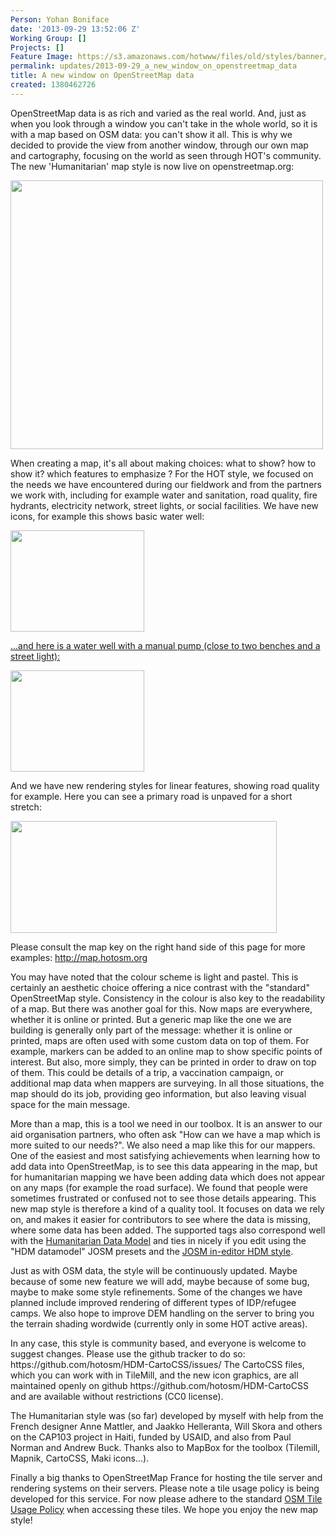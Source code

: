 ```yaml
---
Person: Yohan Boniface
date: '2013-09-29 13:52:06 Z'
Working Group: []
Projects: []
Feature Image: https://s3.amazonaws.com/hotwww/files/old/styles/banner/public/humanitarian-style.png
permalink: updates/2013-09-29_a_new_window_on_openstreetmap_data
title: A new window on OpenStreetMap data
created: 1380462726
---
```

<p>OpenStreetMap data is as rich and varied as the real world. And, just as when you look through a window you can't take in the whole world, so it is with a map based on OSM data: you can't show it all. This is why we decided to provide the view from another window, through our own map and cartography, focusing on the world as seen through HOT's community. The new 'Humanitarian' map style is now live on openstreetmap.org:</p><p><a href="http://www.openstreetmap.org/#map=12/19.6932/-72.0837&amp;layers=H"><img src="https://s3.amazonaws.com/hotwww/files/old/humanitarian-style_0.png" alt="" height="430" width="500"></a></p><p>When creating a map, it's all about making choices: what to show? how to show it? which features to emphasize ? For the HOT style, we focused on the needs we have encountered during our fieldwork and from the partners we work with, including for example water and sanitation, road quality, fire hydrants, electricity network, street lights, or social facilities. We have new icons, for example this shows basic water well:</p><p><a href="http://www.openstreetmap.org/#map=20/19.67912/-72.12685&amp;layers=H"><img title="Basic well" src="https://s3.amazonaws.com/hotwww/files/old/humanitarian-style-basic-well_0.png" alt="" height="162" width="214"> </a></p><p><a href="http://www.openstreetmap.org/#map=20/19.67912/-72.12685&amp;layers=H">...and here is a water well with a manual pump (close to two benches and a street light): </a></p><p><a href="http://www.openstreetmap.org/#map=20/19.69560/-72.15584&amp;layers=H"><img title="Water pump" src="https://s3.amazonaws.com/hotwww/files/old/humanitarian-style-water-pump_0.png" alt="" height="162" width="214"></a></p><p>And we have new rendering styles for linear features, showing road quality for example. Here you can see a primary road is unpaved for a short stretch:</p><p><a href="http://www.openstreetmap.org/#map=15/19.4243/-72.6247&amp;layers=H"><img title="Unpaved section" src="https://s3.amazonaws.com/hotwww/files/old/humanitarian-style-unpaved-section_0.png" alt="" height="179" width="426"></a></p><p>Please consult the map key on the right hand side of this page for more examples: <a href="http://map.hotosm.org">http://map.hotosm.org</a></p><p>You may have noted that the colour scheme is light and pastel. This is certainly an aesthetic choice offering a nice contrast with the "standard" OpenStreetMap style. Consistency in the colour is also key to the readability of a map. But there was another goal for this. Now maps are everywhere, whether it is online or printed. But a generic map like the one we are building is generally only part of the message: whether it is online or printed, maps are often used with some custom data on top of them. For example, markers can be added to an online map to show specific points of interest. But also, more simply, they can be printed in order to draw on top of them. This could be details of a trip, a vaccination campaign, or additional map data when mappers are surveying. In all those situations, the map should do its job, providing geo information, but also leaving visual space for the main message.</p><p>More than a map, this is a tool we need in our toolbox. It is an answer to our aid organisation partners, who often ask "How can we have a map which is more suited to our needs?". We also need a map like this for our mappers. One of the easiest and most satisfying achievements when learning how to add data into OpenStreetMap, is to see this data appearing in the map, but for humanitarian mapping we have been adding data which does not appear on any maps (for example the road surface). We found that people were sometimes frustrated or confused not to see those details appearing. This new map style is therefore a kind of a quality tool. It focuses on data we rely on, and makes it easier for contributors to see where the data is missing, where some data has been added. The supported tags also correspond well with the <a href="http://hot.openstreetmap.org/updates/2013-06-07_humanitarian_data_model_redux">Humanitarian Data Model</a> and ties in nicely if you edit using the "HDM datamodel" JOSM presets and the <a href="http://hot.openstreetmap.org/updates/hdmjosm">JOSM in-editor HDM style</a>.</p><p>Just as with OSM data, the style will be continuously updated. Maybe because of some new feature we will add, maybe because of some bug, maybe to make some style refinements. Some of the changes we have planned include improved rendering of different types of IDP/refugee camps. We also hope to improve DEM handling on the server to bring you the terrain shading wordwide (currently only in some HOT active areas).</p><p>In any case, this style is community based, and everyone is welcome to suggest changes. Please use the github tracker to do so: https://github.com/hotosm/HDM-CartoCSS/issues/ The CartoCSS files, which you can work with in TileMill, and the new icon graphics, are all maintained openly on github https://github.com/hotosm/HDM-CartoCSS and are available without restrictions (CC0 license).</p><p>The Humanitarian style was (so far) developed by myself with help from the French designer Anne Mattler, and Jaakko Helleranta, Will Skora and others on the CAP103 project in Haiti, funded by USAID, and also from Paul Norman and Andrew Buck. Thanks also to MapBox for the toolbox (Tilemill, Mapnik, CartoCSS, Maki icons...).</p><p>Finally a big thanks to OpenStreetMap France for hosting the tile server and rendering systems on their servers. Please note a tile usage policy is being developed for this service. For now please adhere to the standard <a href="http://wiki.openstreetmap.org/wiki/Tile_usage_policy">OSM Tile Usage Policy</a> when accessing these tiles. We hope you enjoy the new map style!</p>
